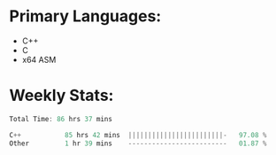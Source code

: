 # Primary Languages:
- C++
- C
- x64 ASM

# Weekly Stats:
<!--START_SECTION:waka-->

```C++
Total Time: 86 hrs 37 mins

C++           85 hrs 42 mins  ||||||||||||||||||||||||-   97.08 %
Other         1 hr 39 mins    -------------------------   01.87 %
```

<!--END_SECTION:waka-->


